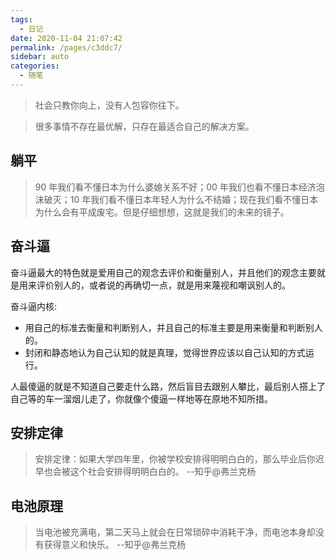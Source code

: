 ```yaml
---
tags:
  - 日记
date: 2020-11-04 21:07:42
permalink: /pages/c3ddc7/
sidebar: auto
categories:
  - 随笔
---
```


> 社会只教你向上，没有人包容你往下。

> 很多事情不存在最优解，只存在最适合自己的解决方案。

## 躺平

> 90 年我们看不懂日本为什么婆媳关系不好；00 年我们也看不懂日本经济泡沫破灭；10 年我们看不懂日本年轻人为什么不结婚；现在我们看不懂日本为什么会有平成废宅。但是仔细想想，这就是我们的未来的镜子。

## 奋斗逼

奋斗逼最大的特色就是爱用自己的观念去评价和衡量别人，并且他们的观念主要就是用来评价别人的，或者说的再确切一点，就是用来蔑视和嘲讽别人的。

奋斗逼内核:

- 用自己的标准去衡量和判断别人，并且自己的标准主要是用来衡量和判断别人的。
- 封闭和静态地认为自己认知的就是真理，觉得世界应该以自己认知的方式运行。

人最傻逼的就是不知道自己要走什么路，然后盲目去跟别人攀比，最后别人搭上了自己等的车一溜烟儿走了，你就像个傻逼一样地等在原地不知所措。

## 安排定律

> 安排定律：如果大学四年里，你被学校安排得明明白白的，那么毕业后你迟早也会被这个社会安排得明明白白的。 --知乎@弗兰克杨

## 电池原理

> 当电池被充满电，第二天马上就会在日常琐碎中消耗干净，而电池本身却没有获得意义和快乐。 --知乎@弗兰克杨
